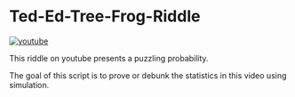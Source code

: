 # Ted-Ed-Tree-Frog-Riddle

[![youtube](https://img.youtube.com/vi/cpwSGsb-rTs/0.jpg)](https://www.youtube.com/watch?v=cpwSGsb-rTs)

This riddle on youtube presents a puzzling probability.

The goal of this script is to prove or debunk the statistics in this video using simulation.

